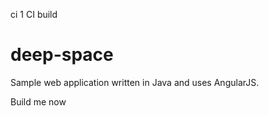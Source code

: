 ci 1
CI build

# deep-space
Sample web application written in Java and uses AngularJS.

Build me now
